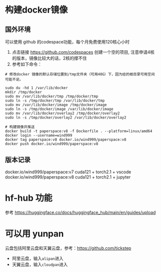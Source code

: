 # 构建docker镜像
## 国外环境
可以使用 github 的codespace功能，每个月免费使用120核心小时
1. 点击链接 https://github.com/codespaces 创建一个空的项目, 注意申请4核的版本，镜像比较大的话，2核的撑不住
2. 参考如下命令：
```
# 修改docker 镜像的默认存储位置到/tmp文件夹（可用40G）下，因为给的根目录可用空间可能不足。

sudo du -hd 1 /var/lib/docker
mkdir /tmp/docker
sudo mv /var/lib/docker/tmp /tmp/docker/tmp
sudo ln -s /tmp/docker/tmp /var/lib/docker/tmp
sudo mv /var/lib/docker/image /tmp/docker/image
sudo ln -s /tmp/docker/image /var/lib/docker/image
sudo mv /var/lib/docker/overlay2 /tmp/docker/overlay2
sudo ln -s /tmp/docker/overlay2 /var/lib/docker/overlay2

# 构建镜像并推送
docker build -t paperspace:v8 -f Dockerfile . --platform=linux/amd64
docker login --username=wind999
docker tag paperspace:v8 docker.io/wind999/paperspace:v8
docker push docker.io/wind999/paperspace:v8
```
## 版本记录
docker.io/wind999/paperspace:v7  cuda121 + torch2.1 + vscode  
docker.io/wind999/paperspace:v8  cuda121 + torch2.1 + jupyter

# hf-hub 功能
参考 https://huggingface.co/docs/huggingface_hub/main/en/guides/upload

# 可以用 yunpan
云盘包括阿里云盘和天翼云盘，参考：https://github.com/tickstep
- 阿里云盘，输入`alipan`进入
- 天翼云盘，输入`cloudpan`进入

